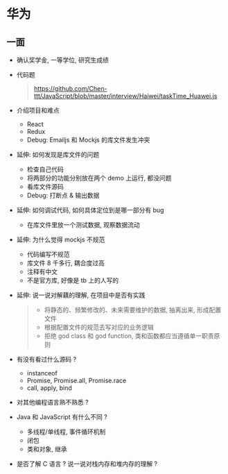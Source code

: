 <!--
 * @Description:
 * @Author: Tong Chen
 * @Date: 2022-10-11 11:08:18
 * @LastEditTime: 2022-10-11 11:42:24
 * @LastEditors:
-->

# 华为

## 一面

- 确认奖学金, 一等学位, 研究生成绩

- 代码题

  > https://github.com/Chen-ttt/JavaScript/blob/master/interview/Haiwei/taskTime_Huawei.js

- 介绍项目和难点

  - React
  - Redux
  - Debug: Emailjs 和 Mockjs 的库文件发生冲突

- 延伸: 如何发现是库文件的问题

  - 检查自己代码
  - 将两部分的功能分别放在两个 demo 上运行, 都没问题
  - 看库文件源码
  - Debug: 打断点 & 输出数据

- 延伸: 如何调试代码, 如何具体定位到是哪一部分有 bug

  - 在库文件里放一个测试数据, 观察数据流动

- 延伸: 为什么觉得 mockjs 不规范

  - 代码编写不规范
  - 库文件 8 千多行, 耦合度过高
  - 注释有中文
  - 不是官方库, 好像是 tb 上的人写的

- 延伸: 说一说对解藕的理解, 在项目中是否有实践

  > - 将静态的、频繁修改的、未来需要维护的数据, 抽离出来, 形成配置文件
  > - 根据配置文件的规范去写对应的业务逻辑
  > - 拒绝 god class 和 god function, 类和函数都应当遵循单一职责原则

- 有没有看过什么源码 ?

  - instanceof
  - Promise, Promise.all, Promise.race
  - call, apply, bind

- 对其他编程语言熟不熟悉 ?
- Java 和 JavaScript 有什么不同 ?
  - 多线程/单线程, 事件循环机制
  - 闭包
  - 类和对象, 继承
- 是否了解 C 语言 ? 说一说对栈内存和堆内存的理解 ?

